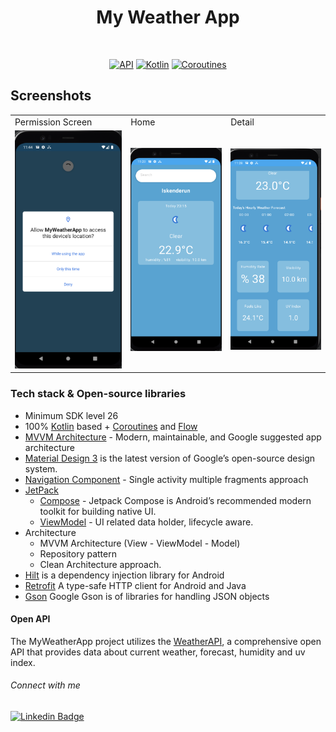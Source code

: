 <h1 align="center">My Weather App</h1>
<p align="center">  
  </p>
</br>

<p align="center">
  <a href="https://android-arsenal.com/api?level=26"><img alt="API" src="https://img.shields.io/badge/API-24%2B-brightgreen.svg?style=flat"/></a>
  <a href="https://kotlinlang.org"><img alt="Kotlin" src="https://img.shields.io/badge/Kotlin-1.10.xxx-blue"/></a>
  <a href="https://developer.android.com/kotlin/coroutines"><img alt="Coroutines" src="https://img.shields.io/badge/Coroutines-Asynchronous-red"/></a>  
</p>

## Screenshots

<table>
    <tr>
    <td>Permission Screen</td>
    <td>Home</td>
    <td>Detail</td>
   </tr> 
  <tr>
    <td><img src="https://github.com/erayucar/MyWeatherApp--Compose--MVVM/blob/main/image.png" width="100%"></td>
    <td><img src="https://github.com/erayucar/MyWeatherApp--Compose--MVVM/blob/main/Ekran%20Resmi%202023-07-22%2023.28.02.png" width="100%"></td>
    <td><img src="https://github.com/erayucar/MyWeatherApp--Compose--MVVM/blob/main/Ekran%20Resmi%202023-07-22%2023.28.49.png" width="100%"></td>
   </tr>  
  </tr>
</table>

### Tech stack & Open-source libraries
- Minimum SDK level 26
- 100% [Kotlin](https://kotlinlang.org/) based + [Coroutines](https://github.com/Kotlin/kotlinx.coroutines) and [Flow](https://developer.android.com/kotlin/flow)
- [MVVM Architecture](https://developer.android.com/jetpack/guide) - Modern, maintainable, and Google suggested app architecture
- [Material Design 3](https://m3.material.io/) is the latest version of Google’s open-source design system.
- [Navigation Component](https://developer.android.com/guide/navigation) - Single activity multiple fragments approach
- [JetPack](https://developer.android.com/jetpack)
    - [Compose](https://developer.android.com/jetpack/compose) - Jetpack Compose is Android’s recommended modern toolkit for building native UI.
    - [ViewModel](https://developer.android.com/topic/libraries/architecture/viewmodel) - UI related data holder, lifecycle aware.
- Architecture
  - MVVM Architecture (View  - ViewModel - Model)
  - Repository pattern
  - Clean Architecture approach.
- [Hilt](https://developer.android.com/training/dependency-injection/hilt-android) is a dependency injection library for Android
- [Retrofit](https://square.github.io/retrofit/) A type-safe HTTP client for Android and Java
- [Gson](https://github.com/google/gson) Google Gson is of libraries for handling JSON objects
#### Open API

The MyWeatherApp project utilizes the [WeatherAPI](https://www.weatherapi.com), a comprehensive open API that provides data about current weather, forecast, humidity and uv index.

###### Connect with me

[![Linkedin Badge](https://img.shields.io/badge/-Linkedin-6B84BB?style=quare&labelColor=6B84BB&logo=Linkedin&logoColor=white&link=link)](https://https://www.linkedin.com/in/hasanerayucar/) 
